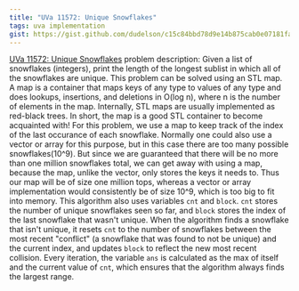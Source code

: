 ```yaml
---
title: "UVa 11572: Unique Snowflakes"
tags: uva implementation
gist: https://gist.github.com/dudelson/c15c84bbd78d9e14b875cab0e07181fa
---
```

[UVa 11572: Unique Snowflakes](https://uva.onlinejudge.org/index.php?option=com_onlinejudge&Itemid=8&category=24&page=show_problem&problem=2619) problem description: Given a list of snowflakes (integers), print the length of the longest sublist in which all of the snowflakes are unique. <!--more--> This problem can be solved using an STL map. A map is a container that maps keys of any type to values of any type and does lookups, insertions, and deletions in O(log n), where n is the number of elements in the map. Internally, STL maps are usually implemented as red-black trees. In short, the map is a good STL container to become acquainted with! For this problem, we use a map to keep track of the index of the last occurance of each snowflake. Normally one could also use a vector or array for this purpose, but in this case there are too many possible snowflakes(10^9). But since we are guaranteed that there will be no more than one million snowflakes total, we can get away with using a map, because the map, unlike the vector, only stores the keys it needs to. Thus our map will be of size one million tops, whereas a vector or array implementation would consistently be of size 10^9, which is too big to fit into memory. This algorithm also uses variables `cnt` and `block`. `cnt` stores the number of unique snowflakes seen so far, and `block` stores the index of the last snowflake that wasn't unique. When the algorithm finds a snowflake that isn't unique, it resets `cnt` to the number of snowflakes between the most recent "conflict" (a snowflake that was found to not be unique) and the current index, and updates `block` to reflect the new most recent collision. Every iteration, the variable `ans` is calculated as the max of itself and the current value of `cnt`, which ensures that the algorithm always finds the largest range.
